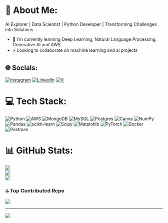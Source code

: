 # 💫 About Me:
AI Explorer | Data Scientist | Python Developer | Transforming Challenges into Solutions
- 🌱 I’m currently learning Deep Learning, Natural Language Processing, Generative AI and AWS 
- ⚡ Looking to collaborate on machine learning and ai projects  


## 🌐 Socials:
[![Instagram](https://img.shields.io/badge/Instagram-%23E4405F.svg?logo=Instagram&logoColor=white)](https://instagram.com/_._.kanhaiya) [![LinkedIn](https://img.shields.io/badge/LinkedIn-%230077B5.svg?logo=linkedin&logoColor=white)](https://linkedin.com/in/jayantverma28) [![X](https://img.shields.io/badge/X-black.svg?logo=X&logoColor=white)](https://x.com/__kanhaiya__) 

# 💻 Tech Stack:
![Python](https://img.shields.io/badge/python-3670A0?style=for-the-badge&logo=python&logoColor=ffdd54) ![AWS](https://img.shields.io/badge/AWS-%23FF9900.svg?style=for-the-badge&logo=amazon-aws&logoColor=white) ![MongoDB](https://img.shields.io/badge/MongoDB-%234ea94b.svg?style=for-the-badge&logo=mongodb&logoColor=white) ![MySQL](https://img.shields.io/badge/mysql-%2300000f.svg?style=for-the-badge&logo=mysql&logoColor=white) ![Postgres](https://img.shields.io/badge/postgres-%23316192.svg?style=for-the-badge&logo=postgresql&logoColor=white) ![Canva](https://img.shields.io/badge/Canva-%2300C4CC.svg?style=for-the-badge&logo=Canva&logoColor=white) ![NumPy](https://img.shields.io/badge/numpy-%23013243.svg?style=for-the-badge&logo=numpy&logoColor=white) ![Pandas](https://img.shields.io/badge/pandas-%23150458.svg?style=for-the-badge&logo=pandas&logoColor=white) ![scikit-learn](https://img.shields.io/badge/scikit--learn-%23F7931E.svg?style=for-the-badge&logo=scikit-learn&logoColor=white) ![Scipy](https://img.shields.io/badge/SciPy-%230C55A5.svg?style=for-the-badge&logo=scipy&logoColor=%white) ![Matplotlib](https://img.shields.io/badge/Matplotlib-%23ffffff.svg?style=for-the-badge&logo=Matplotlib&logoColor=black) ![PyTorch](https://img.shields.io/badge/PyTorch-%23EE4C2C.svg?style=for-the-badge&logo=PyTorch&logoColor=white) ![Docker](https://img.shields.io/badge/docker-%230db7ed.svg?style=for-the-badge&logo=docker&logoColor=white) ![Postman](https://img.shields.io/badge/Postman-FF6C37?style=for-the-badge&logo=postman&logoColor=white)
# 📊 GitHub Stats:
![](https://github-readme-stats.vercel.app/api?username=jayantverma2809&theme=flag-india&hide_border=false&include_all_commits=false&count_private=true)<br/>
![](https://github-readme-streak-stats.herokuapp.com/?user=jayantverma2809&theme=flag-india&hide_border=false)<br/>
![](https://github-readme-stats.vercel.app/api/top-langs/?username=jayantverma2809&theme=flag-india&hide_border=false&include_all_commits=false&count_private=true&layout=compact)

### 🔝 Top Contributed Repo
![](https://github-contributor-stats.vercel.app/api?username=jayantverma2809&limit=5&theme=juicyfresh&combine_all_yearly_contributions=true)

---
[![](https://visitcount.itsvg.in/api?id=jayantverma2809&icon=5&color=3)](https://visitcount.itsvg.in)
